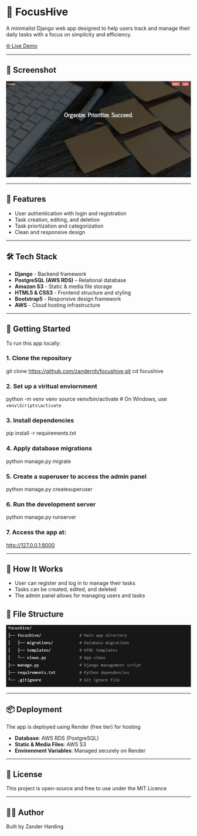 # 🐝 FocusHive

A minimalist Django web app designed to help users track and manage their daily tasks with a focus on simplicity and efficiency.

[🌐 Live Demo](https://focushive.onrender.com/)

---

## 📸 Screenshot

![FocusHive Screenshot](screenshot.JPG)

---

## 🎯 Features

- User authentication with login and registration
- Task creation, editing, and deletion
- Task priortization and categorization
- Clean and responsive design

---

## 🛠️ Tech Stack

- **Django** - Backend framework
- **PostgreSQL (AWS RDS)** – Relational database
- **Amazon S3** - Static & media file storage
- **HTML5 & CSS3** - Frontend structure and styling
- **Bootstrap5** - Responsive design framework
- **AWS** - Cloud hosting infrastructure

---

## 🚀 Getting Started

To run this app locally:

### 1. Clone the repository

git clone https://github.com/zandernh/focushive.git
cd focushive

### 2. Set up a viritual enviornment

python -m venv venv
source venv/bin/activate # On Windows, use `venv\Scripts\activate`

### 3. Install dependencies

pip install -r requirements.txt

### 4. Apply database migrations

python manage.py migrate

### 5. Create a superuser to access the admin panel

python manage.py createsuperuser

### 6. Run the development server

python manage.py runserver

### 7. Access the app at:

http://127.0.0.1:8000

---

## 🧠 How It Works

- User can register and log in to manage their tasks
- Tasks can be created, edited, and deleted
- The admin panel allows for managing users and tasks

## 📂 File Structure

![FocusHive File Structure](filestructure.JPG)

---

## 📦 Deployment

The app is deployed using Render (free tier) for hosting

- **Database**: AWS RDS (PostgreSQL)
- **Static & Media Files**: AWS S3
- **Environment Variables**: Managed securely on Render

---

## 📄 License

This project is open-source and free to use under the MIT Licence

---

## 🙋‍♂️ Author

Built by Zander Harding
